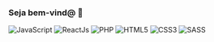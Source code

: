 ### Seja bem-vind@ 🌠
<div style="display: inline_flex">
  <img alt="JavaScript" src="https://img.shields.io/badge/JavaScript-grey?logo=javascript" />
  <img alt="ReactJs" src="https://img.shields.io/badge/ReactJs-blue?logo=react" />
  <img alt="PHP" src="https://img.shields.io/badge/PHP-777BB4?logo=php" />
  <img alt="HTML5" src="https://img.shields.io/badge/HTML5-E34F26?logo=html5" />
  <img alt="CSS3" src="https://img.shields.io/badge/CSS3-1572B6?logo=css3" />
  <img alt="SASS" src="https://img.shields.io/badge/Sass-CC6699?logo=sass" />
</div>

